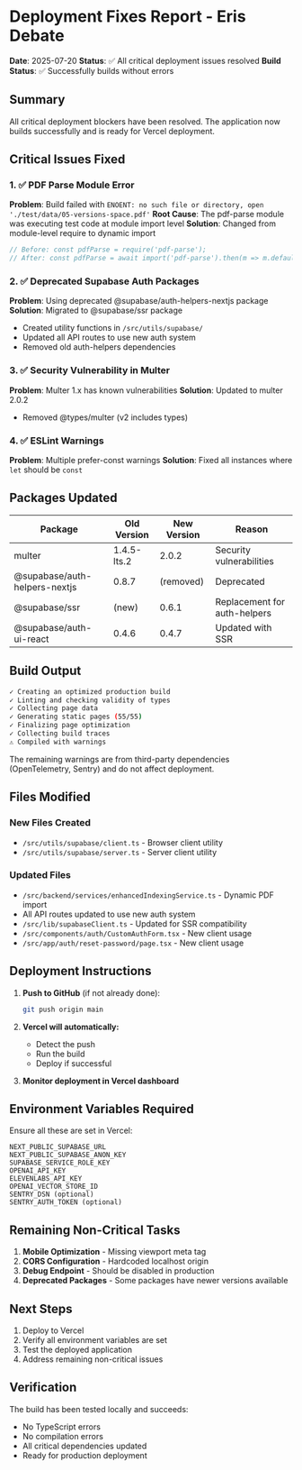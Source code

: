 # Deployment Fixes Report - Eris Debate

**Date**: 2025-07-20
**Status**: ✅ All critical deployment issues resolved
**Build Status**: ✅ Successfully builds without errors

## Summary

All critical deployment blockers have been resolved. The application now builds successfully and is ready for Vercel deployment.

## Critical Issues Fixed

### 1. ✅ PDF Parse Module Error
**Problem**: Build failed with `ENOENT: no such file or directory, open './test/data/05-versions-space.pdf'`
**Root Cause**: The pdf-parse module was executing test code at module import level
**Solution**: Changed from module-level require to dynamic import
```typescript
// Before: const pdfParse = require('pdf-parse');
// After: const pdfParse = await import('pdf-parse').then(m => m.default || m);
```

### 2. ✅ Deprecated Supabase Auth Packages
**Problem**: Using deprecated @supabase/auth-helpers-nextjs package
**Solution**: Migrated to @supabase/ssr package
- Created utility functions in `/src/utils/supabase/`
- Updated all API routes to use new auth system
- Removed old auth-helpers dependencies

### 3. ✅ Security Vulnerability in Multer
**Problem**: Multer 1.x has known vulnerabilities
**Solution**: Updated to multer 2.0.2
- Removed @types/multer (v2 includes types)

### 4. ✅ ESLint Warnings
**Problem**: Multiple prefer-const warnings
**Solution**: Fixed all instances where `let` should be `const`

## Packages Updated

| Package | Old Version | New Version | Reason |
|---------|-------------|-------------|---------|
| multer | 1.4.5-lts.2 | 2.0.2 | Security vulnerabilities |
| @supabase/auth-helpers-nextjs | 0.8.7 | (removed) | Deprecated |
| @supabase/ssr | (new) | 0.6.1 | Replacement for auth-helpers |
| @supabase/auth-ui-react | 0.4.6 | 0.4.7 | Updated with SSR |

## Build Output

```bash
✓ Creating an optimized production build
✓ Linting and checking validity of types
✓ Collecting page data
✓ Generating static pages (55/55)
✓ Finalizing page optimization
✓ Collecting build traces
⚠ Compiled with warnings
```

The remaining warnings are from third-party dependencies (OpenTelemetry, Sentry) and do not affect deployment.

## Files Modified

### New Files Created
- `/src/utils/supabase/client.ts` - Browser client utility
- `/src/utils/supabase/server.ts` - Server client utility

### Updated Files
- `/src/backend/services/enhancedIndexingService.ts` - Dynamic PDF import
- All API routes updated to use new auth system
- `/src/lib/supabaseClient.ts` - Updated for SSR compatibility
- `/src/components/auth/CustomAuthForm.tsx` - New client usage
- `/src/app/auth/reset-password/page.tsx` - New client usage

## Deployment Instructions

1. **Push to GitHub** (if not already done):
   ```bash
   git push origin main
   ```

2. **Vercel will automatically:**
   - Detect the push
   - Run the build
   - Deploy if successful

3. **Monitor deployment in Vercel dashboard**

## Environment Variables Required

Ensure all these are set in Vercel:
```
NEXT_PUBLIC_SUPABASE_URL
NEXT_PUBLIC_SUPABASE_ANON_KEY
SUPABASE_SERVICE_ROLE_KEY
OPENAI_API_KEY
ELEVENLABS_API_KEY
OPENAI_VECTOR_STORE_ID
SENTRY_DSN (optional)
SENTRY_AUTH_TOKEN (optional)
```

## Remaining Non-Critical Tasks

1. **Mobile Optimization** - Missing viewport meta tag
2. **CORS Configuration** - Hardcoded localhost origin
3. **Debug Endpoint** - Should be disabled in production
4. **Deprecated Packages** - Some packages have newer versions available

## Next Steps

1. Deploy to Vercel
2. Verify all environment variables are set
3. Test the deployed application
4. Address remaining non-critical issues

## Verification

The build has been tested locally and succeeds:
- No TypeScript errors
- No compilation errors
- All critical dependencies updated
- Ready for production deployment
